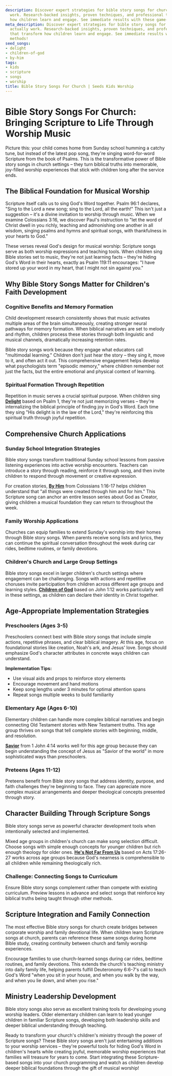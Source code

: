 ```yaml
---
description: Discover expert strategies for bible story songs for church that actually
  work. Research-backed insights, proven techniques, and professional tips that transform
  how children learn and engage. See immediate results with these game-changing methods!
meta_description: Discover expert strategies for bible story songs for church that
  actually work. Research-backed insights, proven techniques, and professional tips
  that transform how children learn and engage. See immediate results with these game-changing
  methods!
seed_songs:
- delight
- children-of-god
- by-him
tags:
- kids
- scripture
- songs
- worship
title: Bible Story Songs For Church | Seeds Kids Worship
---
```

# Bible Story Songs For Church: Bringing Scripture to Life Through Worship Music

Picture this: your child comes home from Sunday school humming a catchy tune, but instead of the latest pop song, they're singing word-for-word Scripture from the book of Psalms. This is the transformative power of Bible story songs in church settings – they turn biblical truths into memorable, joy-filled worship experiences that stick with children long after the service ends.

## The Biblical Foundation for Musical Worship

Scripture itself calls us to sing God's Word together. Psalm 96:1 declares, "Sing to the Lord a new song; sing to the Lord, all the earth!" This isn't just a suggestion – it's a divine invitation to worship through music. When we examine Colossians 3:16, we discover Paul's instruction to "let the word of Christ dwell in you richly, teaching and admonishing one another in all wisdom, singing psalms and hymns and spiritual songs, with thankfulness in your hearts to God."

These verses reveal God's design for musical worship: Scripture songs serve as both worship expressions and teaching tools. When children sing Bible stories set to music, they're not just learning facts – they're hiding God's Word in their hearts, exactly as Psalm 119:11 encourages: "I have stored up your word in my heart, that I might not sin against you."

## Why Bible Story Songs Matter for Children's Faith Development

### Cognitive Benefits and Memory Formation

Child development research consistently shows that music activates multiple areas of the brain simultaneously, creating stronger neural pathways for memory formation. When biblical narratives are set to melody and rhythm, children process these stories through both linguistic and musical channels, dramatically increasing retention rates.

Bible story songs work because they engage what educators call "multimodal learning." Children don't just hear the story – they sing it, move to it, and often act it out. This comprehensive engagement helps develop what psychologists term "episodic memory," where children remember not just the facts, but the entire emotional and physical context of learning.

### Spiritual Formation Through Repetition

Repetition in music serves a crucial spiritual purpose. When children sing [**Delight**](https://seedskidsworship.com/product/seeds-of-character-vol-6/) based on Psalm 1, they're not just memorizing verses – they're internalizing the biblical principle of finding joy in God's Word. Each time they sing "His delight is in the law of the Lord," they're reinforcing this spiritual truth through joyful repetition.

## Comprehensive Church Applications

### Sunday School Integration Strategies

Bible story songs transform traditional Sunday school lessons from passive listening experiences into active worship encounters. Teachers can introduce a story through reading, reinforce it through song, and then invite children to respond through movement or creative expression.

For creation stories, [**By Him**](https://seedskidsworship.com/product/by-him-colossians-116-17-2/) from Colossians 1:16-17 helps children understand that "all things were created through him and for him." This Scripture song can anchor an entire lesson series about God as Creator, giving children a musical foundation they can return to throughout the week.

### Family Worship Applications

Churches can equip families to extend Sunday's worship into their homes through Bible story songs. When parents receive song lists and lyrics, they can continue the spiritual conversation throughout the week during car rides, bedtime routines, or family devotions.

### Children's Church and Large Group Settings

Bible story songs excel in larger children's church settings where engagement can be challenging. Songs with actions and repetitive choruses invite participation from children across different age groups and learning styles. [**Children of God**](https://seedskidsworship.com/product/sing-gods-word/) based on John 1:12 works particularly well in these settings, as children can declare their identity in Christ together.

## Age-Appropriate Implementation Strategies

### Preschoolers (Ages 3-5)

Preschoolers connect best with Bible story songs that include simple actions, repetitive phrases, and clear biblical imagery. At this age, focus on foundational stories like creation, Noah's ark, and Jesus' love. Songs should emphasize God's character attributes in concrete ways children can understand.

**Implementation Tips:**
- Use visual aids and props to reinforce story elements
- Encourage movement and hand motions
- Keep song lengths under 3 minutes for optimal attention spans
- Repeat songs multiple weeks to build familiarity

### Elementary Age (Ages 6-10)

Elementary children can handle more complex biblical narratives and begin connecting Old Testament stories with New Testament truths. This age group thrives on songs that tell complete stories with beginning, middle, and resolution.

[**Savior**](https://seedskidsworship.com/product/savior-1-john-414/) from 1 John 4:14 works well for this age group because they can begin understanding the concept of Jesus as "Savior of the world" in more sophisticated ways than preschoolers.

### Preteens (Ages 11-12)

Preteens benefit from Bible story songs that address identity, purpose, and faith challenges they're beginning to face. They can appreciate more complex musical arrangements and deeper theological concepts presented through story.

## Character Building Through Scripture Songs

Bible story songs serve as powerful character development tools when intentionally selected and implemented.

Mixed age groups in children's church can make song selection difficult. Choose songs with simple enough concepts for younger children but rich enough theology for older ones. [**He's Not Far From Us**](https://seedskidsworship.com/product/hes-not-far-from-us-acts-1726-27-2/) based on Acts 17:26-27 works across age groups because God's nearness is comprehensible to all children while remaining theologically rich.

### Challenge: Connecting Songs to Curriculum

Ensure Bible story songs complement rather than compete with existing curriculum. Preview lessons in advance and select songs that reinforce key biblical truths being taught through other methods.

## Scripture Integration and Family Connection

The most effective Bible story songs for church create bridges between corporate worship and family devotional life. When children learn Scripture songs at church, parents can reference these same songs during home Bible study, creating continuity between church and family worship experiences.

Encourage families to use church-learned songs during car rides, bedtime routines, and family devotions. This extends the church's teaching ministry into daily family life, helping parents fulfill Deuteronomy 6:6-7's call to teach God's Word "when you sit in your house, and when you walk by the way, and when you lie down, and when you rise."

## Ministry Leadership Development

Bible story songs also serve as excellent training tools for developing young worship leaders. Older elementary children can learn to lead younger children in familiar Scripture songs, developing both leadership skills and deeper biblical understanding through teaching.

Ready to transform your church's children's ministry through the power of Scripture songs? These Bible story songs aren't just entertaining additions to your worship services – they're powerful tools for hiding God's Word in children's hearts while creating joyful, memorable worship experiences that families will treasure for years to come. Start integrating these Scripture-based songs into your church programming and watch as children develop deeper biblical foundations through the gift of musical worship!

<script type="application/ld+json">
{
  "@context": "https://schema.org",
  "@type": "Article",
  "headline": "Bible Story Songs For Church",
  "author": {
    "@type": "Organization",
    "name": "Seeds Kids Worship"
  },
  "publisher": {
    "@type": "Organization",
    "name": "Seeds Kids Worship",
    "logo": {
      "@type": "ImageObject",
      "url": "https://seedskidsworship.com/logo.png"
    }
  },
  "datePublished": "2025-09-02T18:15:05.565639",
  "dateModified": "2025-09-02T18:15:05.565660",
  "description": "Discover expert strategies for bible story songs for church that actually work. Research-backed insights, proven techniques, and professional tips that transfor",
  "mainEntityOfPage": {
    "@type": "WebPage",
    "@id": "https://seedskidsworship.com/activities/bible-story-songs-for-church/"
  }
}
</script>

<script type="application/ld+json">
{
  "@context": "https://schema.org",
  "@type": "Product",
  "name": "Delight",
  "description": "Scripture song based on Psalm 1 exploring biblical character development. Helps children understand living by the Spirit versus the flesh encouraging delight in God's Word and righteous living through engaging worship music.",
  "url": "https://seedskidsworship.com/product/seeds-of-character-vol-6/",
  "brand": {
    "@type": "Brand",
    "name": "Seeds Kids Worship"
  },
  "category": "Children's Christian Music",
  "album": "Seeds of Character"
}
</script>

<script type="application/ld+json">
{
  "@context": "https://schema.org",
  "@type": "Product",
  "name": "Children of God",
  "description": "Scripture song declaring that those who receive Jesus have the right to become children of God born not of flesh but of God",
  "url": "https://seedskidsworship.com/product/sing-gods-word/",
  "brand": {
    "@type": "Brand",
    "name": "Seeds Kids Worship"
  },
  "category": "Children's Christian Music",
  "album": "Sing God's Word"
}
</script>

<script type="application/ld+json">
{
  "@context": "https://schema.org",
  "@type": "Product",
  "name": "By Him",
  "description": "Word-for-word Scripture song declaring that all things were created by Him and for Him emphasizing Christ's role in creation",
  "url": "https://seedskidsworship.com/product/by-him-colossians-116-17-2/",
  "brand": {
    "@type": "Brand",
    "name": "Seeds Kids Worship"
  },
  "category": "Children's Christian Music",
  "album": "Jesus"
}
</script>

<script type="application
